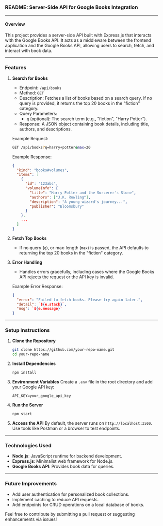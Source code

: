 ### README: Server-Side API for Google Books Integration

---

#### **Overview**

This project provides a server-side API built with Express.js that interacts with the Google Books API. It acts as a middleware between the frontend application and the Google Books API, allowing users to search, fetch, and interact with book data.

---

### **Features**

1. **Search for Books**

   - Endpoint: `/api/books`
   - Method: `GET`
   - Description: Fetches a list of books based on a search query. If no query is provided, it returns the top 20 books in the "fiction" category.
   - Query Parameters:
     - `q` (optional): The search term (e.g., "fiction", "Harry Potter").
   - Response: A JSON object containing book details, including title, authors, and descriptions.

   Example Request:

   ```bash
   GET /api/books?q=harry+potter&max=20
   ```

   Example Response:

   ```json
   {
     "kind": "books#volumes",
     "items": [
       {
         "id": "123abc",
         "volumeInfo": {
           "title": "Harry Potter and the Sorcerer's Stone",
           "authors": ["J.K. Rowling"],
           "description": "A young wizard's journey...",
           "publisher": "Bloomsbury"
         }
       },
       ...
     ]
   }
   ```

2. **Fetch Top Books**

   - If no query (`q`), or max-length (`max`) is passed, the API defaults to returning the top 20 books in the "fiction" category.

3. **Error Handling**

   - Handles errors gracefully, including cases where the Google Books API rejects the request or the API key is invalid.

   Example Error Response:

   ```json
   {
     "error": "Failed to fetch books. Please try again later.",
     "detail": `${e.stack}`,
     "msg": `${e.message}`
   }
   ```

---

### **Setup Instructions**

1. **Clone the Repository**

   ```bash
   git clone https://github.com/your-repo-name.git
   cd your-repo-name
   ```

2. **Install Dependencies**

   ```bash
   npm install
   ```

3. **Environment Variables**
   Create a `.env` file in the root directory and add your Google API key:

   ```env
   API_KEY=your_google_api_key
   ```

4. **Run the Server**

   ```bash
   npm start
   ```

5. **Access the API**
   By default, the server runs on `http://localhost:3500`. Use tools like Postman or a browser to test endpoints.

---

### **Technologies Used**

- **Node.js**: JavaScript runtime for backend development.
- **Express.js**: Minimalist web framework for Node.js.
- **Google Books API**: Provides book data for queries.

---

### **Future Improvements**

- Add user authentication for personalized book collections.
- Implement caching to reduce API requests.
- Add endpoints for CRUD operations on a local database of books.

Feel free to contribute by submitting a pull request or suggesting enhancements via issues!
